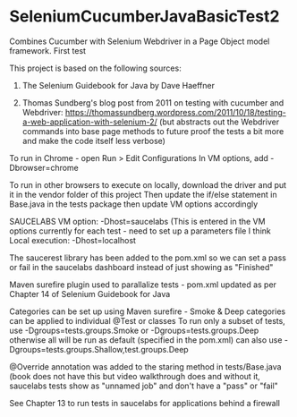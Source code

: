 # SeleniumCucumberJavaBasicTest2
Combines Cucumber with Selenium Webdriver in a Page Object model framework. First test

This project is based on the following sources:

1) The Selenium Guidebook for Java by Dave Haeffner

2) Thomas Sundberg's blog post from 2011 on testing with cucumber and Webdriver: https://thomassundberg.wordpress.com/2011/10/18/testing-a-web-application-with-selenium-2/
(but abstracts out the Webdriver commands into base page methods to future proof the tests a bit more and make the code itself less verbose)

To run in Chrome - open Run > Edit Configurations
In VM options, add -Dbrowser=chrome

To run in other browsers to execute on locally, download the driver and put it in the vendor folder of this project
Then update the if/else statement in Base.java in the tests package
then update VM options accordingly

SAUCELABS
VM option: -Dhost=saucelabs
(This is entered in the VM options currently for each test - need to set up a parameters file I think
Local execution: -Dhost=localhost

The saucerest library has been added to the pom.xml so we can set a pass or fail in the saucelabs dashboard instead of just showing as "Finished"

Maven surefire plugin used to parallalize tests - pom.xml updated as per Chapter 14 of Selenium Guidebook for Java

Categories can be set up using Maven surefire - Smoke & Deep categories can be applied to individual @Test or classes
 To run only a subset of tests, use -Dgroups=tests.groups.Smoke or -Dgroups=tests.groups.Deep otherwise all will be run as default (specified in the pom.xml)
 can also use -Dgroups=tests.groups.Shallow,test.groups.Deep

@Override annotation was added to the staring method in tests/Base.java (book does not have this but video walkthrough does and without it,
 saucelabs tests show as "unnamed job" and don't have a "pass" or "fail"

 See Chapter 13 to run tests in saucelabs for applications behind a firewall
